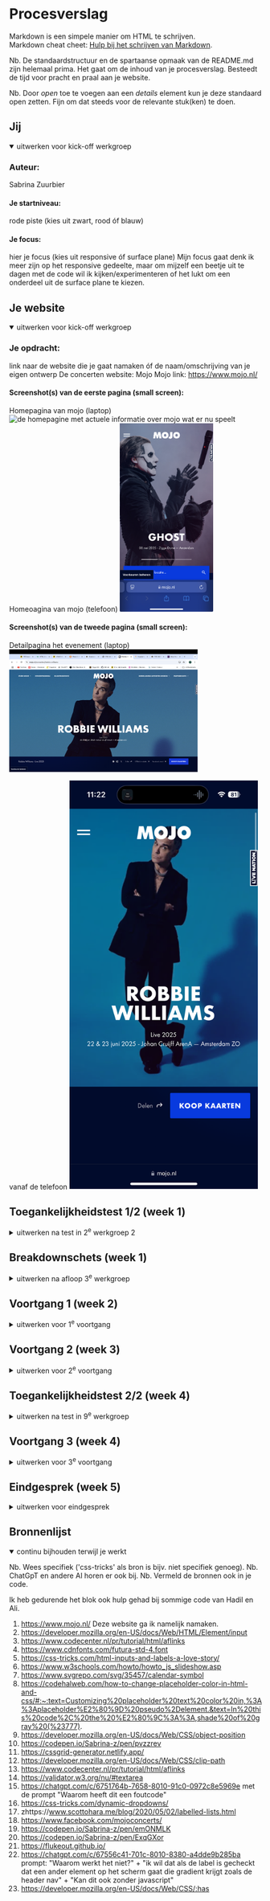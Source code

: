 # Procesverslag
Markdown is een simpele manier om HTML te schrijven.  
Markdown cheat cheet: [Hulp bij het schrijven van Markdown](https://github.com/adam-p/markdown-here/wiki/Markdown-Cheatsheet).

Nb. De standaardstructuur en de spartaanse opmaak van de README.md zijn helemaal prima. Het gaat om de inhoud van je procesverslag. Besteedt de tijd voor pracht en praal aan je website.

Nb. Door *open* toe te voegen aan een *details* element kun je deze standaard open zetten. Fijn om dat steeds voor de relevante stuk(ken) te doen.





## Jij

<details open>
  <summary>uitwerken voor kick-off werkgroep</summary>

  ### Auteur:
  Sabrina Zuurbier

  #### Je startniveau:
  rode piste (kies uit zwart, rood óf blauw)

  #### Je focus:
  hier je focus (kies uit responsive óf surface plane)
  Mijn focus gaat denk ik meer zijn op het responsive gedeelte, maar om mijzelf een beetje uit te dagen met de code wil ik kijken/experimenteren of het lukt om een onderdeel uit de surface plane te kiezen.
 
</details>





## Je website

<details open>
  <summary>uitwerken voor kick-off werkgroep</summary>

  ### Je opdracht:
  link naar de website die je gaat namaken óf de naam/omschrijving van je eigen ontwerp
  De concerten website: Mojo
  Mojo link: https://www.mojo.nl/ 

  #### Screenshot(s) van de eerste pagina (small screen): 
  Homepagina van mojo (laptop)
  <img src="readme-images/mojo-homepage.png" width="375px" alt="de homepagine met actuele informatie over mojo wat er nu speelt">
  Homeoagina van mojo (telefoon)
 <img src="readme-images/mojo-homepagina-telefoon.jpg" height="375px" alt="de homepagine met actuele informatie over mojo wat er nu speelt telefoon formaat">

  #### Screenshot(s) van de tweede pagina (small screen):
Detailpagina het evenement (laptop)
 <img src="readme-images/detailpagina-robbie-williams.jpg" width="375px" alt="de detailpagina van het evenement robbie williams"> 

 vanaf de telefoon
  <img src="readme-images/robbie-williams-pagina.PNG" width="375px" alt="de detailpagina van het evenement robbie williams"> 
</details>



## Toegankelijkheidstest 1/2 (week 1)

<details>
  <summary>uitwerken na test in 2<sup>e</sup> werkgroep 2</summary>

  ### Bevindingen
 Bevindingen van crea de website van Maja: https://www.crea.nl/ 
 Bij een van de mogelijkheden bij november staan er pijltjes naar links en rechts die pakt hij helemaal niet.
 bij de dropdown menu krijg je geen optie om het te openen, na wat proberen moet je er alleen op enter klikken.
 Je moet wel weten wat level 3 heading betekent als je zo'n screenreader gebruikt.
 Je kan bij de evenementen krijg je niet de optie om erop te klikken, terwijl dit wel kan. Hij leest alleen de woorden voor.
 Hij benoemd de foto's niet.

 Bij mijn eigen site Mojo:
 -Soms slaat hij bepaalde dingen gewoon over. 
 -De ene keer pakt hij de images wel met de screenrecorder de andere keer niet.
 -Heel handig dat hij ook de tekst van de logo's voorleest. 
 -Wat praat het veel

 <bold> WCAG checklist </bold>
 <img src="readme-images/wcag-1.jpg" height="375px" alt="Pagina 1 van de wcag checklist">
  <img src="readme-images/wcag-2.jpg" height="375px" alt="Pagina 2 van de wcag checklist">
  <img src="readme-images/wcag-3.jpg" height="375px" alt="Pagina 3 van de wcag checklist">
  <img src="readme-images/wcag-4.jpg" height="375px" alt="Pagina 4 van de wcag checklist">
   <img src="readme-images/wcag5.jpg" height="375px" alt="Pagina 5 van de wcag 
   checklist">
  <img src="readme-images/wcag-6.jpg" height="375px" alt="Pagina 6 van de wcag checklist">


reflectie: 
Ik vond het best wel veel werk om in te vullen en sommige onderdelen van die WCAG checklist vond ik best wel lastig
te vinden. Maar ik snap het nut er wel van in.

Daarentegen vond ik die screenreader grappig om een keer mee gewerkt te hebben, maar ik vind
wel dat hij heel veel voorleest. Volgens mij zijn er ook veel meer functies waarbij je gerichter dingen kan
laten voorlezen, maar daar ben ik nog niet helemaal achter gekomen. 
</details>


## Breakdownschets (week 1)

<details>
  <summary>uitwerken na afloop 3<sup>e</sup> werkgroep</summary>

  ### de hele pagina: 
  <img src="readme-images/breakdownschets.jpg" width="375px" alt="breakdown van de hele pagina">

  ### dynamisch deel (bijv menu): 
  <img src="readme-images/menu-breakdown.png" width="375px" alt="breakdown van een dynamisch deel">

  ### wellicht nog een dynamisch deel (bijv filter): 
  <img src="readme-images/filter-breakdown.png" height="375px" alt="breakdown van nog een dynamisch deel">

Reflectie: 
Dit vond ik wel een handige opgave om te doen, want zo heb je meteen een overzicht over hoe jouw html pagina
eruit moet komen te zien en dat is prettig. Soms vond ik het bij mojo best wel lastig om te benoemen of het logo nu 
een afbeelding is of een tekst. En de datum bij elke event nu een footer is of gewoon een p. 

</details>





## Voortgang 1 (week 2)

<details>
  <summary>uitwerken voor 1<sup>e</sup> voortgang</summary>

  ### Stand van zaken
  hier dit ging goed & dit was lastig (neem ook screenshots op van delen van je website en code)

  Goed: de opdrachten die wij tijdens de les kregen over de verschillende onderwerpen gingen wel goed.

  Wat slechter:
  Toen ik mijn eigen html begon op te stellen was ik wat verward en wist ik sommige dingen niet meer goed terug te halen van vorig jaar. Zoals het gebruik van de ul en de sections, wanneer is het handig om dat te gebruiken. Zoals je hieronder kan zien zie je verschillende vlakken en in eerste instantie dacht ik dat dat allemaal sections waren, maar omdat het vaker terug komt en het lijkt ook op een lijst kon dat ook als een ul genoteerd worden.
 <img src="readme-images/voorbeeld-voortgang-week1.png" height="375px" alt="Screenshot Mojo pagina.">

  Wat ik nu hiervoor heb gedaan is het volgende
   <img src="readme-images/voorbeeld2-voorlichting-code.png" height="375px" alt="Screenshot code een ul pagina.">
  Ik heb een li in de ul gezet met daarin de a want alle items daarin zijn klikbaar. Is dit de juiste manier om dit te doen?


  ### Agenda voor meeting
  samen met je groepje opstellen

  | Sabrina                            | Jeppe              | Rafi         | student 4        |
  | ---                                | ---                | ---          | ---              |
  | Ul/Sections                        | en dit             | Bronvermelden| en dan ik dat    |
  | H boven img?                       | dit als er tijd is | nog een punt | dit wil ik zeker |
  | Fieldset voor de from              | ...                | ...          | ...              |
  | links waar ik nu niks meer moet?   | ...                | ...          | ...              |
  | Bronvermelden hoe precies?         | ...                | ...          | ...    

  ### Verslag van meeting
  hier na afloop snel de uitkomsten van de meeting vastleggen

  - De bronnen voor de video's en imgs hoeven niet specifiek een bronvermelding bij, want het is voor een schoolopdracht.
  - Er mag geen H in de ul, dus die moet ik aanpassen naar een p en dan stijlen als een h
  - Om de fieldset hoeft geen article, want het is geen stuk tekst. Dus het kan zonder gebruikt worden, maar je kan er dus ook een ul van maken of een div gebruiken.
  - Van al die items met verschillende evenementen moet ik dus een ul gebruiken en daaromheen een section maken, want er staat wel gewoon een heading in.
  -  a>Hrefs die nergens naar lijden kan je leeg laten of een / erin zetten.
  - Voor de footer en de icons die je daar van de social media heb kan je beter de svg's gebruiken, daardoor kan je die ook makkelijker animeren.
  - als je video's wilt van youtube kan je de embed code kopieren van youtube erin zetten en dan heb je die te zien, vgm kan dit ook voor de spotify doen.
  - In de css eerst de algemene styling en daarna gewoon de pagina van boven naar beneden erin zetten.
  - Er moet een form om alle fieldsets heen

</details>





## Voortgang 2 (week 3)

<details>
  <summary>uitwerken voor 2<sup>e</sup> voortgang</summary>

  ### Stand van zaken
In het begin had ik wat moeite met de flex methode, maar dat lukt nu wel aardig goed. Soms twijfel ik of code goed genoteerd staat zoals:
   <img src="readme-images/screenshot-footer-voortgang2.png" height="375px" alt="Screenshot code een position pagina.">
Ik heb namelijk gebruik gemaakt van een -X getal en ik weet niet of dit wel de juiste manier is om dat dan zo te noteren.
Verder loop ik tegen dingen aan die dan nog net te hoog gegrepen zijn, zoals bijvoorbeeld een slider met buttons. In plaats daarvan heb ik nu een afbeelding waarbij je kan scrollen naar rechts en weer terug.
Ik merk ook wel dat ik steeds beter begin te worden in het gebruiken van de selectoren, alhoewel ik wel vaak de :nth-of-type gebruik.

Als laatste heb ik moeite met mijn fieldset, daarbij heb ik een hover gemaakt, maar die werkt alleen op een klein gedeelte terwijl ik die over de hele breedte eigenlijk wil hebben net als de zoek. Zie hieronder het voorbeeld bij de, kies genre, button.
 <img src="readme-images/hover-probleem-voortgang2.png" height="375px" alt="Screenshot code een van de hover homepagina.">

  ### Agenda voor meeting
  samen met je groepje opstellen

  |Sabrina                 | Jeppe              | Rafi                     | 
  | ---                    | ---                | ---                      | 
  | hover                  | ...                | loop atribute bij video  | 
  | position veel in de min| ...                | ...                      | 
  | vraagje over font      | ...                | ...                      | 
  | juiste opbouw css      | ...                | ...                      | 

  ### Verslag van meeting
  hier na afloop snel de uitkomsten van de meeting vastleggen

  - Bij de checkboxes kan je beter gebruik maken van de details met daarin label en dan daarin de summary, daar geef je dan aan wat zogezegd de titel is van het kopje die tevoorschijn komt in je viewport. In de label zet je dan de input met type checkbox. 
  - De fieldset is de section van een form
  - In een label gaat de for gepaard met de id waardoor je ook op de label kan klikken en dan kan je meteen al iets intypen in de input field.
-   Als je de header position fixed zet, dan komt de afbeelding achter de header te staan en blijft de header gewoon op zijn plek staan.
- Bij de footer en dan de span kan ik de bottom element in de css weg laten
- De h1 die ik heb staan moet de logo worden van de pagina, omdat de h1 niet Robbie Williams is.
- Maandag de opbouw van de css bespreken in de les.
- Je moet gewoon kijken wat je wilt leren en daar meer je aandacht op focussen, de docent gaat niet kijken of je alles een op een hebt weten na te maken van de website die jij hebt gekozen.
- Gebruik van een video kan je de breedte aanpassen door VW te gebruiken bij de width.
- Een fieldset heeft een legend nodig dat is de h van de fieldset, deze kan je ook hidden doen

</details>





## Toegankelijkheidstest 2/2 (week 4)

<details>
  <summary>uitwerken na test in 9<sup>e</sup> werkgroep</summary>

  ### Bevindingen
  Lijst met je bevindingen die in de test naar voren kwamen (geef ook aan wat er verbeterd is):

  Verschillen: 
  Hieronder zie je alle afbeeldingen van de checklist die ik heb ingevuld. Er zijn heel wat dingen verbeterd, zo is de html beter gevalidate en hebben de heading levels een veel betere volgorde dan bij de orginele site. Daarnaast is er in deze site ook beter gebruik gemaakt van unordered lists. 

   <img src="https://github.com/user-attachments/assets/ada104b5-6673-40f4-801f-f4df0b89bafa" height="375px" alt="De eerste pagina van de wcag checklist test">
   <img src="https://github.com/user-attachments/assets/15aae57a-03fc-46fe-a721-fd34a988ddc6" height="375px" alt="De tweede pagina van de wcag checklist test">
   <img src="https://github.com/user-attachments/assets/3a17696a-7285-4899-8ec2-71ee2d795ccc" height="375px" alt="De derde pagina van de wcag checklist test">
   <img src="https://github.com/user-attachments/assets/5358edc6-872f-45fa-ad4c-85b303467bd4" height="375px" alt="De vierde pagina van de wcag checklist test">
   <img src="https://github.com/user-attachments/assets/3af4ac35-5862-4571-9336-651c981b1724" height="375px" alt="De vijfde pagina van de wcag checklist test">
   
De directe link naar het mapje werkte voor de afbeelding niet, dus heb ik het zo met Hadil samen opgelost.


Daarnaast zijn er nog wel wat punten die verbeterd kunnen worden om de site toegankelijk te kunnen maken door bijvoorbeeld bij de video's wel een transcriptie te zetten, of dat aan te bieden door er een button te plaatsen. 

Ook heb ik gemerkt met de screenreader, dat zodra hij bij de iframe van de spotify is dat hij dan daar ook heading levels in heeft. Je mag maar 1 h1 in je pagina hebben, maar daar zit er dus ook een in. Plus met de screenreader gaat hij ook elk liedje langs met een h3 en een h4. Maar er zitten vijftig nummers in de lijst, dus je hoort dit vijftig keer. Dit is natuurlijk niet echt gebruiksvriendelijk en er is ook geen mogelijkheid om dit te skippen. 

Mijn stappen: 
Daarnaast kwam ik er ook achter dat het handig is om extra aria-labels toe te voegen aan lijstjes. Zo kan de schreen reader voorlezen wat voor een lijst zij voor zich hebben. Zie hieronder.
<img src="readme-images/ullist-arialabels.png" height="375px" alt="Plaatje met daarin code, waarin ik de aria -label laat zien.">

Voor de kwestie met de spotify lijst heb ik geprobeerd om een afspeellijst toe te voegen via youtube. Maar als ik dat doe krijg ik code van alleen dat nummer wat erin staat. Dus dat lukte niet.
<img src="readme-images/proberen-afspeellijst-via-youtube.png" height="375px" alt="Screenshot van youtube, waarbij ik heb geprobeerd om de playlist in de code te krijgen.">

Ook werden de i frames niet duidelijk voorgelezen met de screenreader en voornamelijk de spotify lijst die werd overgeslagen, ik vermoed omdat het een link is, want daar liep ik tegen dat andere probleem aan. Dus ik heb bij die twee elementen een unieke aria-abel gegeven zodat ze goed worden voorgelezen met de sceenreader.
<img src="readme-images/aria-label-i-frame.png" height="375px" alt="Screenshot van code uit html met de aria-abels bij de iframes.">

Aanbevelingen:
Voor de frame van spotify zou in de toekomst een skip link moeten maken, zodat je dat onderdeel kan overslaan. En je de rest van de content gewoon kan beluisteren.
Ook zou er eentje boven in de pagina bij de detailpagina, zodat ze meteen tickets kunnen kopen voor hun uitgekozen artiest. Anders moeten ze eerst door alle informatie gaan voordat ze eindelijk tickets kunnen bemachtigen. En met het kopen van tickets tellen die seconden, want bij de meeste ticketssales zijn de tickets al binnen een paar minuten uitverkocht (Dit weet ik uit uit ervaring).


Ook als mensen een transcriptie voor de video willen zou dat ook beschikbaar moeten zijn. Dit zou opgelost kunnen worden door een button te plaatsen. Alhoewel er in de video wel een button staat, maar deze kan je helemaal niet gebruiken.

Als ik voor surface plane had gekozen, zou ik een aantal buttons toevoegen om zo verschillende opties te bieden om de site nog toegangelijker te maken, zoals bijvoorbeeld een lichte interface inplaats van het donkerblauwe achtergrond wat er nu is. 

</details>





## Voortgang 3 (week 4)

<details>
  <summary>uitwerken voor 3<sup>e</sup> voortgang</summary>

  ### Stand van zaken
  In de loop van deze week liep ik ineens tegen een probleem aan dat mijn justify content het niet meer deed, terwijl ik wel op de container een display flex had gezet. 
  <img src="readme-images/probleem-met-justify-content.png" height="375px" alt="Screenshot code een van het probleem justify content">
  Dit element wilde ik aan het begin plaatsen, maar op de een of andere manier wilde hij dat niet doen. 

  Daarnaast dat ik bezig was met het maken van de tweede pagina, kan je dan gewoon gebruik maken van de code die je hebt geschreven voor de eerste pagina en dan daarna de andere dingen los noteren, die je dan extra anders wilt hebben? Of moet je dan alles opnieuw herhalen? want anders wordt het niet echt overzichtelijk. 
  <img src="readme-images/vraag-over-vormgeving.png" alt="Screenshot code met dezelfde achtergrond kleur en padding">

  Ook heb ik geprobeerd te experimenteren met de has() selector door in plaats van de header een gradient te geven dit te doen door wanneer je het genre disco aanvinkt dat het dan zou gebeuren, alleen op een een of ander manier lukte dit ook niet met de has() selector. Toen heb ik dit gevraagd aan wat ik fout had gedaan aan chatGpt, (https://chatgpt.com/c/67556c41-701c-8010-8380-a4dde9b285ba) met de prompt dit is mijn animatie wat doe ik fout of wat moet ik veranderen? Toen gaf die aan dat sommige browsers dit nog niet ondersteunde.

  Hieronder zie je een foto van de code in mijn css die ik had gezet alleen de selector was helemaal fout.
  <img src="readme-images/proberen-gradien-has.pngg" width="375px" alt="Eerste poging gradient toevoegen">
  
   Toch wilde ik niet opgeven en heb het ook nog een keer geprobeerd op het laatste moment en weer vragen gesteld aan chat waarom het niet werkte zie bron 22 voor de prompt. Ook nogmaals even goed lezen op mdn over de has() selector. En toen werkte het wel!!!!

  <img src="readme-images/gradient-op-achtergrond.png" width="375px" alt="de code van de tweede poging">

  En ik ben zo ontzettend trots hierop dat dit is gelukt.
  <img src="readme-images/gradient-aan-disco.png" width="375px" alt="Aangvinkte disco button en gradient op de achtergrond">

Voordat we het feedback gesprek hadden had ik niet heel veel vragen, want ik heb de bovenstaande problemen kunnen oplossen gedurende de week.
Daarnaast had ik enkel wat vragen over dit readMe bestand en heb deze ook gesteld.

  ### Agenda voor meeting
  samen met je groepje opstellen

  | Sabrina                                             | student 2          | student 3    | student 4        |
  | ---                                                 | ---                | ---          | ---              |
  | WCAG/Aanbeveling documentatie                       | en dit             | en ik dit    | en dan ik dat    |
  | Kan ik te veel regels css hebben                    | dit als er tijd is | nog een punt | dit wil ik zeker |
  | wat wordt er met karakteristieken bij eindgesprek   | ...                | ...          | ...              |


  ### Verslag van meeting
  hier na afloop snel de uitkomsten van de meeting vastleggen

  - Over die wcag de aanbeveling noteren. Maar eventueel een design ervoor in figma maken. Nog even navragen bij Vasilis. Je moet bij je aanbeveling alleen je inzichten noteren en wat niet is gelukt en wat wel.
  - 320px beginnen met responsive en telkens met 20em kijken of het nog klopt.
  - Karakeristieken?? In de readMe wat moet daar? Ook even vragen aan Vasilis. Je moet daar screenshots van je officiele pagina plaatsen.
  - Tabjes even naar kijken. Sneltoets formateren: cmd shift f.
</details>





## Eindgesprek (week 5)

<details>
  <summary>uitwerken voor eindgesprek</summary>

  ### Je uitkomst - karakteristiek screenshots:
  Aan de linkerkant daar staat de gradient bij aan en de rechterkant zijn de pagina's normaal te zien. Op een mobiel formaat.
  <img src="readme-images/schermen-fed.jpg" width="375px" alt="allebei de schermen">

  De onderdelen die pas zichtbaar zijn na interactie (click).
  <img src="readme-images/klantenservice-form.png" width="375px" alt="De form om in contact te komen met de klantenservice">
  <img src="readme-images/uitklap-menu.png" width="375px" alt="menu scherm bij het uitklappen">

  karakteristieken van pagina 1:
  <img src="readme-images/pagina1-karakteristieken.png" width="375px" alt="zoek menu balk">
  <img src="readme-images/pagina1-karakteristieken2.png" width="375px" alt="Gradient op de achtergrond">

    Hieronder zie je een slider met daarin verschillende concerten die live te zien zijn. 
  <img src="readme-images/binnenkort-live-slider.png" width="375px" alt="Een slider met daarin de verschillende concerten binnenkort">
  <img src="readme-images/de-agenda-pagina1.png" width="375px" alt="Een lijst met aankomende concerten dat op de agenda staat">


  karaktristieken van pagina 2:
  <img src="readme-images/pagina2-karakteristieken.png" width="375px" alt="socials en inleidende tekst van robbie williams">
  <img src="readme-images/kijkenluister-pagina2.png" width="375px" alt="een video en een spotify lijst">
  <img src="readme-images/pagina2-karakteristieken2.png" width="375px" alt="koop menu van de tickets pagina twee">
<img src="readme-images/in-de-zaal.png" width="375px" alt="Regelementen wat er in de zaal mag en wat niet">



  ### Dit ging goed/Heb ik geleerd: 
  Tijdens dit blok heb ik ontzettend veel geleerd, ik heb geleerd hoe ik iets responsive moet maken, ik heb voor het eerst een grid gebruikt, maar ook position. Bovendien ben ik trots dat ik het zover heb geschopt met het na proberen te maken van de website. Wat wel goed ging was het schrijven van de html en de basis van de css.

  Ook heb ik, omdat ik het een leuk onderdeel vond om te leren een animatie erbij gevoegd, als je over de nav hovert dan komt er een bewegende gradient op de achtergrond te staan.
  <img src="readme-images/gradient-header.png" width="375px" alt="Een screenshot van de gradient in de header">

  Ook heb ik geleerd om de has() selector te gebruiken, en dat heeft bij mijn idee tot iets leuks geleidt. Ik moet zeggen dat ik in de vorige opdrachten met html/css nog nooit zoveel verschillende selectoren heb gebruikt. Dus ik heb heel veel nieuwe geleerd. 
  <img src="readme-images/gradient-aan-disco.png" width="375px" alt="Aangvinkte disco button en gradient op de achtergrond">


  ### Dit was lastig/Is niet gelukt:
  Wat ik wel wat lastig vond was de tweede site stijlen, nadat ik de eerste had gedaan, omdat ik deels wel wat kon hergebruiken, maar ook heel veel niet en als ik dan iets aanpaste veranderde er ook weer iets anders. Daardoor had ik het idee alsof er gewoon geen einde aan kwam en ik die fouten steeds maar moest blijven aanpassen. 

  Zoals ik eerder al benoemd heb met de has() selector dit vond ik wel een lastig onderdeel, omdat ik het steeds niet goed neerzette als selector. 

  Ook heb ik wel moeite gehad met het maken van de dialog, omdat ik er in eerste instantie de javascript gelinkt had aan een link. Uiteindelijk ben ik erachter gekomen dat ik daar een button van heb moeten maken. 
  Vooral die kleine dingetjes vind ik dat het ingewikkeld maakt, want ik je kan vaak niet meteen zien waaraan het ligt.

  En het aanpassen van de spotify list, zodat het met de screenreader duidelijker is. Dat is mij ook niet gelukt.
</details>





## Bronnenlijst

<details open>
  <summary>continu bijhouden terwijl je werkt</summary>

  Nb. Wees specifiek ('css-tricks' als bron is bijv. niet specifiek genoeg). 
  Nb. ChatGpT en andere AI horen er ook bij.
  Nb. Vermeld de bronnen ook in je code.

Ik heb gedurende het blok ook hulp gehad bij sommige code van Hadil en Ali.
  1. https://www.mojo.nl/ Deze website ga ik namelijk namaken.
  2. https://developer.mozilla.org/en-US/docs/Web/HTML/Element/input 
  3. https://www.codecenter.nl/pr/tutorial/html/aflinks
  4. https://www.cdnfonts.com/futura-std-4.font 
  5. https://css-tricks.com/html-inputs-and-labels-a-love-story/
  6. https://www.w3schools.com/howto/howto_js_slideshow.asp 
  7. https://www.svgrepo.com/svg/35457/calendar-symbol 
  8. https://codehalweb.com/how-to-change-placeholder-color-in-html-and-css/#:~:text=Customizing%20placeholder%20text%20color%20in,%3A%3Aplaceholder%E2%80%9D%20pseudo%2Delement.&text=In%20this%20code%2C%20the%20%E2%80%9C%3A%3A,shade%20of%20gray%20(%23777). 
  9. https://developer.mozilla.org/en-US/docs/Web/CSS/object-position 
  10. https://codepen.io/Sabrina-z/pen/pvzzrev 
  11. https://cssgrid-generator.netlify.app/ 
  12. https://developer.mozilla.org/en-US/docs/Web/CSS/clip-path 
  13. https://www.codecenter.nl/pr/tutorial/html/aflinks
  14. https://validator.w3.org/nu/#textarea 
  15. https://chatgpt.com/c/6751764b-7658-8010-91c0-0972c8e5969e  met de prompt "Waarom heeft dit een foutcode"
  16. https://css-tricks.com/dynamic-dropdowns/ 
  17. zhttps://www.scottohara.me/blog/2020/05/02/labelled-lists.html  
  18. https://www.facebook.com/mojoconcerts/ 
  19. https://codepen.io/Sabrina-z/pen/emONMLK 
  20.  https://codepen.io/Sabrina-z/pen/ExqGXor 
  21. https://flukeout.github.io/ 
  22. https://chatgpt.com/c/67556c41-701c-8010-8380-a4dde9b285ba prompt: "Waarom werkt het niet?" + "ik wil dat als de label is gecheckt 
dat een ander element op het scherm gaat die gradient krijgt zoals de header nav" + "Kan dit ook zonder javascript"
  23. https://developer.mozilla.org/en-US/docs/Web/CSS/:has 

</details>
